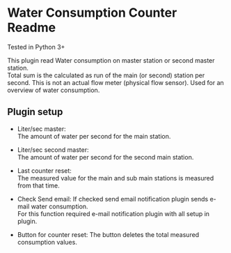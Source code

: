 Water Consumption Counter Readme
====

Tested in Python 3+

This plugin read Water consumption on master station or second master station.  
Total sum is the calculated as run of the main (or second) station per second. This is not an actual flow meter (physical flow sensor).
Used for an overview of water consumption.

Plugin setup
-----------

* Liter/sec master:  
  The amount of water per second for the main station.

* Liter/sec second master:  
  The amount of water per second for the second main station.

* Last counter reset:  
  The measured value for the main and sub main stations is measured from that time.

* Check Send email:
  If checked send email notification plugin sends e-mail water consumption.  
  For this function required e-mail notification plugin with all setup in plugin.      

* Button for counter reset:
  The button deletes the total measured consumption values.